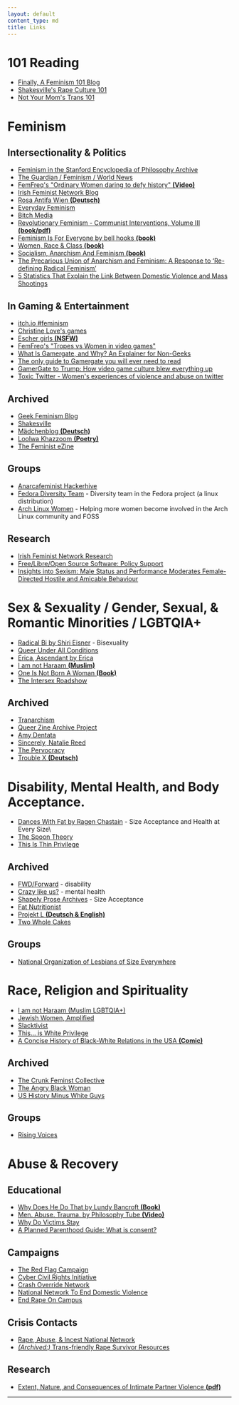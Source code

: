 ```yaml
---
layout: default
content_type: md
title: Links
---
```

<!-- 
    Please sort links in alphabetical order if possible.
    For Non-English links, add a bold paranthesis containing the language within the link title. 
	If anyone has a better system, feel free to propose it in op chat.
-->

# 101 Reading

* [Finally, A Feminism 101 Blog](https://finallyfeminism101.wordpress.com/)
* [Shakesville's Rape Culture 101](http://www.shakesville.com/2009/10/rape-culture-101.html)
* [Not Your Mom's Trans 101](http://www.tranarchism.com/2010/11/26/not-your-moms-trans-101/)


# Feminism

## Intersectionality & Politics

* [Feminism in the Stanford Encyclopedia of Philosophy Archive](https://plato.stanford.edu/archives/sum2018/entries/feminism-topics/)
* [The Guardian / Feminism / World News](https://www.theguardian.com/world/feminism)
* [FemFreq's "Ordinary Women daring to defy history" **(Video)**](https://feministfrequency.com/series/ordinary-women/)
* [Irish Feminist Network Blog](http://www.irishfeministnetwork.org/articles.html)
* [Rosa Antifa Wien **(Deutsch)**](https://www.raw.at/)
* [Everyday Feminism](https://everydayfeminism.com/)
* [Bitch Media](https://www.bitchmedia.org/)
* [Revolutionary Feminism - Communist Interventions, Volume III **(book/pdf)**](https://libcom.org/files/crc_ci_vol_three_2_01_0.pdf)
* [Feminism Is For Everyone by bell hooks **(book)**](https://archive.org/details/FeminismIsForEverybody)
* [Women, Race & Class **(book)**](https://archive.org/details/WomenRaceClassAngelaDavis/)
* [Socialism, Anarchism And Feminism **(book)**](https://theanarchistlibrary.org/library/carol-ehrlich-socialism-anarchism-and-feminism)
* [The Precarious Union of Anarchism and Feminism: A Response to ‘Re-defining Radical Feminism’](https://theanarchistlibrary.org/library/red-sonja-nefac-boston-the-precarious-union-of-anarchism-and-feminism-a-response-to-re-defining)
* [5 Statistics That Explain the Link Between Domestic Violence and Mass Shootings](https://fortune.com/2017/11/07/domestic-violence-shootings-statistics/)

## In Gaming & Entertainment

* [itch.io #feminism](https://itch.io/games/tag-feminism)
* [Christine Love's games](https://loveconquersallgam.es/)
* [Escher girls **(NSFW)**](https://eschergirls.tumblr.com/)
* [FemFreq's "Tropes vs Women in video games"](https://feministfrequency.com/series/tropes-vs-women-in-video-games/)
* [What Is Gamergate, and Why? An Explainer for Non-Geeks](https://gawker.com/what-is-gamergate-and-why-an-explainer-for-non-geeks-1642909080)
* [The only guide to Gamergate you will ever need to read](https://www.washingtonpost.com/news/the-intersect/wp/2014/10/14/the-only-guide-to-gamergate-you-will-ever-need-to-read/?noredirect=on)
* [GamerGate to Trump: How video game culture blew everything up](https://www.cnet.com/news/gamergate-donald-trump-american-nazis-how-video-game-culture-blew-everything-up/)
* [Toxic Twitter - Women's experiences of violence and abuse on twitter](https://www.amnesty.org/en/latest/research/2018/03/online-violence-against-women-chapter-3/)

## Archived

* [Geek Feminism Blog](https://geekfeminismdotorg.wordpress.com/)
* [Shakesville](https://shakesville.com/)
* [Mädchenblog **(Deutsch)**](http://maedchenblog.blogsport.de/)
* [Loolwa Khazzoom **(Poetry)**](http://loolwa.com/blog/)
* [The Feminist eZine](http://www.feministezine.com/feminist/)

## Groups

* [Anarcafeminist Hackerhive](https://www.noisebridge.net/wiki/Anarchafeminist_Hackerhive/)
* [Fedora Diversity Team](https://docs.fedoraproject.org/en-US/diversity-inclusion/) - Diversity team in the Fedora project (a linux distribution)
* [Arch Linux Women](https://archwomen.org/) - Helping more women become involved in the Arch Linux community and FOSS

## Research

* [Irish Feminist Network Research](http://www.irishfeministnetwork.org/publications.html)
* [Free/Libre/Open Source Software: Policy Support](http://flosspols.merit.unu.edu/)
* [Insights into Sexism: Male Status and Performance Moderates Female-Directed Hostile and Amicable Behaviour](https://journals.plos.org/plosone/article?id=10.1371/journal.pone.0131613)


# Sex & Sexuality / Gender, Sexual, & Romantic Minorities / LGBTQIA+

* [Radical Bi by Shiri Eisner](https://radicalbi.wordpress.com/) - Bisexuality
* [Queer Under All Conditions](https://queerunderallconditions.tumblr.com/)
* [Erica, Ascendant by Erica](https://inchoaterica.wordpress.com/)
* [I am not Haraam **(Muslim)**](https://iamnotharaam.tumblr.com/)
* [One Is Not Born A Woman **(Book)**](https://archive.org/details/anarchy_One_Is_Not_Born_A_Woman)
* [The Intersex Roadshow](https://intersexroadshow.blogspot.com/)

## Archived

* [Tranarchism](http://www.tranarchism.com/)
* [Queer Zine Archive Project](https://www.qzap.org/v9/index.php)
* [Amy Dentata](https://amydentata.com/)
* [Sincerely, Natalie Reed](http://freethoughtblogs.com/nataliereed)
* [The Pervocracy](https://pervocracy.blogspot.com/)
* [Trouble X **(Deutsch)**](http://troublex.blogsport.de/)

# Disability, Mental Health, and Body Acceptance.

* [Dances With Fat by Ragen Chastain](https://danceswithfat.org/) - Size Acceptance and Health at Every Size\
* [The Spoon Theory](https://butyoudontlooksick.com/articles/written-by-christine/the-spoon-theory/)
* [This Is Thin Privilege](https://thisisthinprivilege.tumblr.com/)

## Archived

* [FWD/Forward](http://disabledfeminists.com/) - disability
* [Crazy like us?](https://feministmentalhealthuk.wordpress.com/) - mental health
* [Shapely Prose Archives](http://kateharding.net/) - Size Acceptance
* [Fat Nutritionist](http://www.fatnutritionist.com/)
* [Projekt L **(Deutsch & English)**](http://www.lookism.info/)
* [Two Whole Cakes](http://blog.twowholecakes.com/)

## Groups

* [National Organization of Lesbians of Size Everywhere](http://nolose.org)


# Race, Religion and Spirituality

* [I am not Haraam (Muslim LGBTQIA+)](https://iamnotharaam.tumblr.com/)
* [Jewish Women, Amplified](https://jwa.org/blog)
* [Slacktivist](https://www.patheos.com/blogs/slacktivist/)
* [This... is White Privilege](https://thisiswhiteprivilege.tumblr.com/)
* [A Concise History of Black-White Relations in the USA **(Comic)**](https://everydayfeminism.com/2014/10/history-of-black-white-relations/)

## Archived

* [The Crunk Feminst Collective](http://crunkfeministcollective.wordpress.com/)
* [The Angry Black Woman](http://theangryblackwoman.com/)
* [US History Minus White Guys](https://ushistoryminuswhiteguys.tumblr.com/)

## Groups

* [Rising Voices](https://jwa.org/risingvoices)


# Abuse & Recovery

## Educational

* [Why Does He Do That by Lundy Bancroft **(Book)**](https://archive.org/details/LundyWhyDoesHeDoThat)
* [Men. Abuse. Trauma. by Philosophy Tube **(Video)**](https://www.youtube.com/watch?v=AeGEv0YVLtw)
* [Why Do Victims Stay](https://ncadv.org/why-do-victims-stay)
* [A Planned Parenthood Guide: What is consent?](https://www.plannedparenthood.org/learn/sex-and-relationships/sexual-consent)

## Campaigns

* [The Red Flag Campaign](http://www.theredflagcampaign.org/)
* [Cyber Civil Rights Initiative](https://www.cybercivilrights.org/)
* [Crash Override Network](http://www.crashoverridenetwork.com/)
* [National Network To End Domestic Violence](https://nnedv.org/)
* [End Rape On Campus](https://endrapeoncampus.org/)

## Crisis Contacts

* [Rape, Abuse, & Incest National Network](https://rainn.org/)
* [*(Archived:)* Trans-friendly Rape Survivor Resources](https://web.archive.org/web/20130629030622/http://www.questioningtransphobia.com/?p=3512)

## Research

* [Extent, Nature, and Consequences of Intimate Partner Violence **(pdf)**](https://www.ncjrs.gov/pdffiles1/nij/181867.pdf)

***


